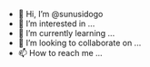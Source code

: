 - 👋 Hi, I’m @sunusidogo
- 👀 I’m interested in ...
- 🌱 I’m currently learning ...
- 💞️ I’m looking to collaborate on ...
- 📫 How to reach me ...

<!---
sunusidogo/sunusidogo is a ✨ special ✨ repository because its `README.md` (this file) appears on your GitHub profile.
You can click the Preview link to take a look at your changes.
--->
